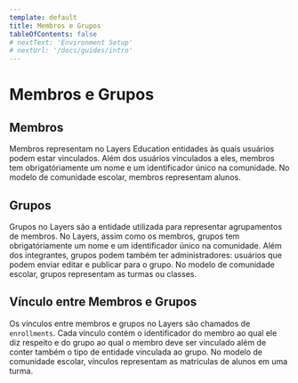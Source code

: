 ```yaml
---
template: default
title: Membros e Grupos
tableOfContents: false
# nextText: 'Environment Setup'
# nextUrl: '/docs/guides/intro'
---
```


# Membros e Grupos

## Membros

Membros representam no Layers Education entidades às quais usuários podem estar vinculados. Além dos usuários vinculados a eles, membros tem obrigatóriamente um nome e um identificador único na comunidade. No modelo de comunidade escolar, membros representam alunos.

## Grupos

Grupos no Layers são a entidade utilizada para representar agrupamentos de membros. No Layers, assim como os membros, grupos tem obrigatóriamente um nome e um identificador único na comunidade. Além dos integrantes, grupos podem também ter administradores: usuários que podem enviar editar e publicar para o grupo. No modelo de comunidade escolar, grupos representam as turmas ou classes.

## Vínculo entre Membros e Grupos

Os vínculos entre membros e grupos no Layers são chamados de `enrollments`. Cada vínculo contém o identificador do membro ao qual ele diz respeito e do grupo ao qual o membro deve ser vinculado além de conter também o tipo de entidade vinculada ao grupo. No modelo de comunidade escolar, vínculos representam as matrículas de alunos em uma turma.